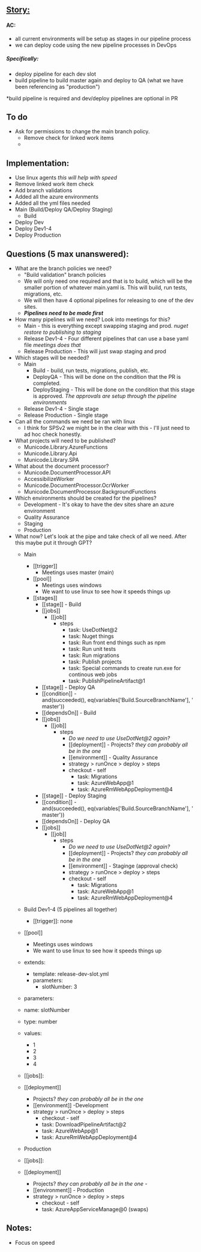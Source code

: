 ## [Story:](https://civicplus.tpondemand.com/RestUI/Board.aspx#page=board/4700871645113644934&appConfig=eyJhY2lkIjoiRDVFRTNFODg3NkIzNTM2MzVEQkU0RkVGRDg4Q0FCQUEifQ==&boardPopup=userstory/139923/silent)
#### AC:
- all current environments will be setup as stages in our pipeline process
- we can deploy code using the new pipeline processes in DevOps
##### Specifically:
- deploy pipeline for each dev slot
- build pipeline to build master again and deploy to QA (what we have been referencing as "production")

*build pipeline is required and dev/deploy pipelines are optional in PR

## To do
- Ask for permissions to change the main branch policy.
	- Remove check for linked work items
	- 

## Implementation:
- Use linux agents _this will help with speed_
- Remove linked work item check
- Add branch validations
- Added all the azure environments
- Added all the yml files needed
- Main (Build/Deploy QA/Deploy Staging)
	- Build
- Deploy Dev
- Deploy Dev1-4
- Deploy Production

## Questions (5 max unanswered):
- What are the branch policies we need?
	- "Build validation" branch policies
	- We will only need one required and that is to build, which will be the smaller portion of whatever main.yaml is. This will build, run tests, migrations, etc.
	- We will then have 4 optional pipelines for releasing to one of the dev sites.
	- __*Pipelines need to be made first*__
- How many pipelines will we need? Look into meetings for this?
	- Main - this is everything except swapping staging and prod. _nuget restore to publishing to staging_
	- Release Dev1-4 - Four different pipelines that can use a base yaml file _meetings does that_
	- Release Production - This will just swap staging and prod
- Which stages will be needed?
	- Main
		- Build - build, run tests, migrations, publish, etc.
		- DeployQA - This will be done on the condition that the PR is completed.
		- DeployStaging - This will be done on the condition that this stage is approved. _The approvals are setup through the pipeline environments_
	- Release Dev1-4 - Single stage
	- Release Production - Single stage
- Can all the commands we need be ran with linux
	- I think for SPSv2 we might be in the clear with this - I'll just need to ad hoc check honestly.
- What projects will need to be published?
	- Municode.Library.AzureFunctions
	- Municode.Library.Api
	- Municode.Library.SPA
-  What about the document processor?
	- Municode.DocumentProcessor.API
	- AccessibilizeWorker
	- Municode.DocumentProcessor.OcrWorker
	- Municode.DocumentProcessor.BackgroundFunctions
- Which environments should be created for the pipelines?
	- Development - It's okay to have the dev sites share an azure environment
	- Quality Assurance
	- Staging
	- Production
-  What now? Let's look at the pipe and take check of all we need. After this maybe put it through GPT?
    -   Main
        -   [[trigger]]
            -   Meetings uses master (main)
        -   [[pool]]
            -   Meetings uses windows
            -   We want to use linux to see how it speeds things up
        -   [[stages]]
            -   [[stage]] - Build
            -   [[jobs]]
                -   [[job]]
                    -   steps
                        -   task: UseDotNet@2
                        -   task: Nuget things
                        -   task: Run front end things such as npm
                        -   task: Run unit tests
                        -   task: Run migrations
                        -   task: Publish projects
                        -   task: Special commands to create run.exe for continous web jobs
                        -   task: PublishPipelineArtifact@1
            -   [[stage]] - Deploy QA
            -   [[condition]] - and(succeeded(), eq(variables['Build.SourceBranchName'], 'master'))
            -   [[dependsOn]] - Build
            -   [[jobs]]
                -   [[job]]
                    -   steps
                        -   _Do we need to use UseDotNet@2 again?_
                        -   [[deployment]] - Projects? _they can probably all be in the one_
                        -   [[environment]] - Quality Assurance
                        -   strategy > runOnce > deploy > steps
                        -   checkout - self
                            -   task: Migrations
                            -   task: AzureWebApp@1
                            -   task: AzureRmWebAppDeployment@4
            -   [[stage]] - Deploy Staging
            -   [[condition]] - and(succeeded(), eq(variables['Build.SourceBranchName'], 'master'))
            -   [[dependsOn]] - Deploy QA
            -   [[jobs]]
                -   [[job]]
                    -   steps
                        -   _Do we need to use UseDotNet@2 again?_
                        -   [[deployment]] - Projects? _they can probably all be in the one_
                        -   [[environment]] - Staginge (approval check)
                        -   strategy > runOnce > deploy > steps
                        -   checkout - self
                            -   task: Migrations
                            -   task: AzureWebApp@1
                            -   task: AzureRmWebAppDeployment@4
    -   Build Dev1-4 (5 pipelines all together)
        -   [[trigger]]: none
	-   [[pool]]
		-   Meetings uses windows
		-   We want to use linux to see how it speeds things up
	-   extends:
		-   template: release-dev-slot.yml
		-   parameters:
			-   slotNumber: 3

	- parameters:
	- name: slotNumber
	- type: number
	- values:
		-   1
		-   2
		-   3
		-   4
	-   [[jobs]]:
	-   [[deployment]] 
		- Projects? _they can probably all be in the one_ 
		- [[environment]] -Development 
		- strategy > runOnce > deploy > steps 
			- checkout - self 
			- task: DownloadPipelineArtifact@2 
			- task: AzureWebApp@1 
			- task: AzureRmWebAppDeployment@4
	-   Production
	-   [[jobs]]:
	-   [[deployment]] 
		- Projects? _they can probably all be in the one_ -
		- [[environment]] - Production 
		- strategy > runOnce > deploy > steps 
			- checkout - self 
			- task: AzureAppServiceManage@0 (swaps)

## Notes:
- Focus on speed